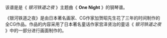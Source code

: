 

该谱是是《 _银河铁道之夜_ 》主题曲《 **One Night** 》的钢琴谱。

《银河铁道之夜》是由日本著名画家、CG作家加贺昭先生花了三年的时间制作的全CG作品。作品的内容采用了日本著名童话作家宫泽贤治的童话《 _银河铁道之夜_
》中的一部分进行画面制作的。

